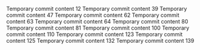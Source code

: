 Temporary commit content 12
Temporary commit content 39
Temporary commit content 47
Temporary commit content 62
Temporary commit content 63
Temporary commit content 64
Temporary commit content 80
Temporary commit content 81
Temporary commit content 100
Temporary commit content 110
Temporary commit content 123
Temporary commit content 125
Temporary commit content 132
Temporary commit content 139

